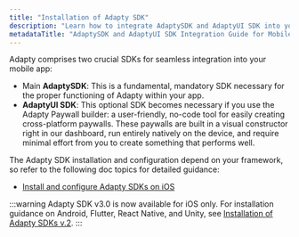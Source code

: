 ```yaml
---
title: "Installation of Adapty SDK"
description: "Learn how to integrate AdaptySDK and AdaptyUI SDK into your mobile app for seamless functionality and effortless creation of subscription purchase pages with the Paywall builder. Get detailed installation and configuration guidance tailored for various frameworks"
metadataTitle: "AdaptySDK and AdaptyUI SDK Integration Guide for Mobile Apps"
---
```


Adapty comprises two crucial SDKs for seamless integration into your mobile app:

- Main **AdaptySDK**: This is a fundamental, mandatory SDK necessary for the proper functioning of Adapty within your app.
- **AdaptyUI SDK**: This optional SDK becomes necessary if you use the Adapty Paywall builder: a user-friendly, no-code tool for easily creating cross-platform paywalls. These paywalls are built in a visual constructor right in our dashboard, run entirely natively on the device, and require minimal effort from you to create something that performs well.

The Adapty SDK installation and configuration depend on your framework, so refer to the following doc topics for detailed guidance:

- [Install and configure Adapty SDKs on iOS](sdk-installation-ios)

:::warning
Adapty SDK v3.0 is now available for iOS only. For installation guidance on Android, Flutter, React Native, and Unity, see [Installation of Adapty SDKs v.2](installation-of-adapty-sdks).
:::